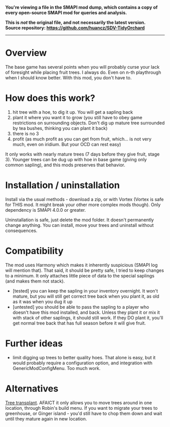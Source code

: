 **You're viewing a file in the SMAPI mod dump, which contains a copy of every open-source SMAPI mod
for queries and analysis.**

**This is _not_ the original file, and not necessarily the latest version.**  
**Source repository: https://github.com/huancz/SDV-TidyOrchard**

----

# Overview
The base game has several points when you will probably curse your lack of foresight while placing fruit trees. I always do. Even on n-th playthrough when I should know better. With this mod, you don't have to.

# How does this work?
1. hit tree with a hoe, to dig it up. You will get a sapling back
2. plant it where you want it to grow (you still have to obey game restrictions on surrounding objects. Don't dig up mature tree surrounded by tea bushes, thinking you can plant it back)
3. there is no 3
4. profit (as much profit as you can get from fruit, which... is not very much, even on iridium. But your OCD can rest easy)

It only works with nearly mature trees (7 days before they give fruit, stage 3). Younger trees can be dug up with hoe in base game (giving only common sapling), and this mods preserves that behavior.

# Installation / uninstallation

Install via the usual methods - download a zip, or with Vortex (Vortex is safe for THIS mod. It might break your other more complex mods though). Only dependency is SMAPI 4.0.0 or greater.

Uninstallation is safe, just delete the mod folder. It doesn't permanently change anything. You can install, move your trees and uninstall without consequences.

# Compatibility

The mod uses Harmony which makes it inherently suspicious (SMAPI log will mention that). That said, it should be pretty safe, I tried to keep changes to a minimum. It only attaches little piece of data to the special saplings (and makes them not stack).

- [tested] you can keep the sapling in your inventory overnight. It won't mature, but you will still get correct tree back when you plant it, as old as it was when you dug it up
- [untested] you should be able to pass the sapling to a player who doesn't have this mod installed, and back. Unless they plant it or mix it with stack of other saplings, it should still work. If they DO plant it, you'll get normal tree back that has full season before it will give fruit.

# Further ideas
- limit digging up trees to better quality hoes. That alone is easy, but it would probably require a configuration option, and integration with GenericModConfigMenu. Too much work.

# Alternatives

[Tree transplant](https://www.nexusmods.com/stardewvalley/mods/1342). AFAICT it only allows you to move trees around in one location, through Robin's build menu. If you want to migrate your trees to greenhouse, or Ginger island - you'd still have to chop them down and wait until they mature again in new location.
